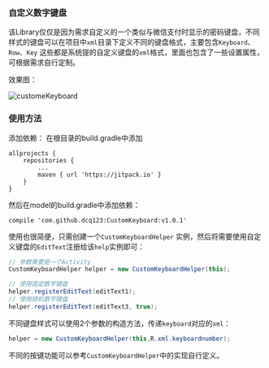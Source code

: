 ### 自定义数字键盘

该Library仅仅是因为需求自定义的一个类似与微信支付时显示的密码键盘，不同样式的键盘可以在项目中`xml`目录下定义不同的键盘格式，主要包含`Keyboard`、`Row`、`Key` 这些都是系统提的自定义键盘的`xml`格式，里面也包含了一些设置属性，可根据需求自行定制。

效果图：

 ![customeKeyboard](Screen/customeKeyboard.gif)

### 使用方法

添加依赖：
在根目录的build.gradle中添加
```
allprojects {
    repositories {
        ...
        maven { url 'https://jitpack.io' }
    }
}
```
然后在model的build.gradle中添加依赖：
```
compile 'com.github.dcq123:CustomKeyboard:v1.0.1'

```


使用也很简便，只需创建一个`CustomKeyboardHelper` 实例，然后将需要使用自定义键盘的`EditText`注册给该`help`实例即可：

```java
// 参数需要是一个Activity
CustomKeyboardHelper helper = new CustomKeyboardHelper(this);

// 使用固定数字键盘
helper.registerEditText(editText1);
// 使用随机数字键盘
helper.registerEditText(editText3, true);
```

不同键盘样式可以使用2个参数的构造方法，传递`keyboard`对应的`xml`：

```java
helper = new CustomKeyboardHelper(this,R.xml.keyboardnumber);
```

不同的按键功能可以参考`CustomKeyboardHelper`中的实现自行定义。

